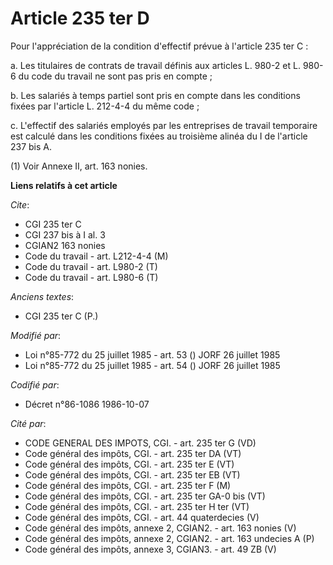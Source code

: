 # Article 235 ter D

Pour l'appréciation de la condition d'effectif prévue à l'article 235 ter C :

a. Les titulaires de contrats de travail définis aux articles L. 980-2 et L. 980-6 du code du travail ne sont pas pris en
compte ;

b. Les salariés à temps partiel sont pris en compte dans les conditions fixées par l'article L. 212-4-4 du même code ;

c. L'effectif des salariés employés par les entreprises de travail temporaire est calculé dans les conditions fixées au
troisième alinéa du I de l'article 237 bis A.

(1) Voir Annexe II, art. 163 nonies.

**Liens relatifs à cet article**

_Cite_:

  - CGI 235 ter C
  - CGI 237 bis à I al. 3
  - CGIAN2 163 nonies
  - Code du travail - art. L212-4-4 (M)
  - Code du travail - art. L980-2 (T)
  - Code du travail - art. L980-6 (T)

_Anciens textes_:

  - CGI 235 ter C (P.)

_Modifié par_:

  - Loi n°85-772 du 25 juillet 1985 - art. 53 () JORF 26 juillet 1985
  - Loi n°85-772 du 25 juillet 1985 - art. 54 () JORF 26 juillet 1985

_Codifié par_:

  - Décret n°86-1086 1986-10-07

_Cité par_:

  - CODE GENERAL DES IMPOTS, CGI. - art. 235 ter G (VD)
  - Code général des impôts, CGI. - art. 235 ter DA (VT)
  - Code général des impôts, CGI. - art. 235 ter E (VT)
  - Code général des impôts, CGI. - art. 235 ter EB (VT)
  - Code général des impôts, CGI. - art. 235 ter F (M)
  - Code général des impôts, CGI. - art. 235 ter GA-0 bis (VT)
  - Code général des impôts, CGI. - art. 235 ter H ter (VT)
  - Code général des impôts, CGI. - art. 44 quaterdecies (V)
  - Code général des impôts, annexe 2, CGIAN2. - art. 163 nonies (V)
  - Code général des impôts, annexe 2, CGIAN2. - art. 163 undecies A (P)
  - Code général des impôts, annexe 3, CGIAN3. - art. 49 ZB (V)
